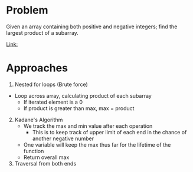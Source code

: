 # Problem

Given an array containing both positive and negative integers; find the largest product of a subarray.

[Link:](https://www.geeksforgeeks.org/maximum-product-subarray/)

# Approaches

1. Nested for loops (Brute force)

- Loop across array, calculating product of each subarray
  - If iterated element is a 0
  - If product is greater than max, max = product

2. Kadane's Algorithm
   - We track the max and min value after each operation
     - This is to keep track of upper limit of each end in the chance of another negative number
   - One variable will keep the max thus far for the lifetime of the function
   - Return overall max
3. Traversal from both ends

